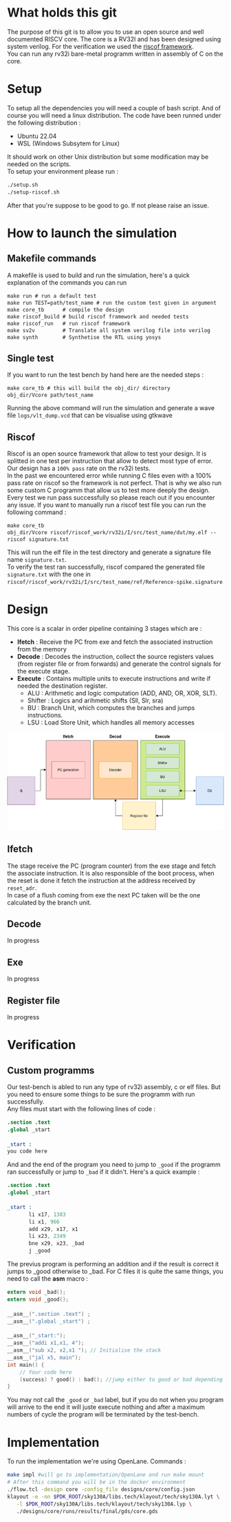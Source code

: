 # What holds this git

The purpose of this git is to allow you to use an open source and well documented RISCV core.
The core is a RV32I and has been designed using system verilog. For the verification we used the [riscof framework](https://github.com/riscv-software-src/riscof).\
You can run any rv32i bare-metal programm written in assembly of C on the core.

# Setup

To setup all the dependencies you will need a couple of bash script. And of course you will need a linux distribution. The code have been runned under the following distribution :
* Ubuntu 22.04
* WSL (Windows Subsytem for Linux)

It should work on other Unix distribution but some modification may be needed on the scripts.\
To setup your environment please run :
```bash
./setup.sh
./setup-riscof.sh
```

After that you're suppose to be good to go. If not please raise an issue.

# How to launch the simulation
## Makefile commands
A makefile is used to build and run the simulation, here's a quick explanation of the commands you can run
```make
make run # run a default test
make run TEST=path/test_name # run the custom test given in argument
make core_tb      # compile the design
make riscof_build # build riscof framework and needed tests
make riscof_run   # run riscof framework
make sv2v         # Translate all system verilog file into verilog
make synth        # Synthetise the RTL using yosys
```
## Single test
If you want to run the test bench by hand here are the needed steps :
```make
make core_tb # this will build the obj_dir/ directory
obj_dir/Vcore path/test_name
```

Running the above command will run the simulation and generate a wave file ``logs/vlt_dump.vcd`` that can be visualise using gtkwave

## Riscof

Riscof is an open source framework that allow to test your design. It is splitted in one test per instruction that allow to detect most type of error.\
Our design has a ``100% pass`` rate on the rv32i tests.\
In the past we encountered error while running C files even with a 100% pass rate on riscof so the framework is not perfect. That is why we also run some custom C programm that allow us to test more deeply the design.\
Every test we run pass successfully so please reach out if you encounter any issue.
If you want to manually run a riscof test file you can run the following command :
```make
make core_tb
obj_dir/Vcore riscof/riscof_work/rv32i/I/src/test_name/dut/my.elf --riscof signature.txt
```
This will run the elf file in the test directory and generate a signature file name ``signature.txt``.\
 To verify the test ran successfully, riscof compared the generated file ``signature.txt`` with the one in ``riscof/riscof_work/rv32i/I/src/test_name/ref/Reference-spike.signature ``

# Design
This core is a scalar in order pipeline containing 3 stages which are :

- **Ifetch** : Receive the PC from exe and fetch the associated instruction from the memory
- **Decode** : Decodes the instruction, collect the source registers values (from register file or from forwards) and generate the control signals for the execute stage.
- **Execute** : Contains multiple units to execute instructions and write if needed the destination register.
    * ALU : Arithmetic and logic computation (ADD, AND, OR, XOR, SLT).
    * Shifter : Logics and arihmetic shifts (Sll, Slr, sra)
    * BU : Branch Unit, which computes the branches and jumps instructions.
    * LSU : Load Store Unit, which handles all memory accesses

![](doc/img/pipeline.png)
## Ifetch
The stage receive the PC (program counter) from the exe stage and fetch the associate instruction. It is also responsible of the boot process, when the reset is done it fetch the instruction at the address received by ``reset_adr``.\
In case of a flush coming from exe the next PC taken will be the one calculated by the branch unit.
## Decode
In progress
## Exe
In progress
## Register file
In progress

# Verification

## Custom programms

Our test-bench is abled to run any type of rv32i assembly, c or elf files. But you need to ensure some things to be sure the programm with run successfully.\
Any files must start with the following lines of code :
```s
.section .text
.global _start

_start :
you code here
```
And and the end of the program you need to jump to ``_good`` if the programm ran successfully or jump to ``_bad`` if it didn't. Here's a quick example :
```s
.section .text
.global _start

_start :
       li x17, 1383
       li x1, 966
       add x29, x17, x1
       li x23, 2349
       bne x29, x23, _bad
       j _good
```
The previus program is performing an addition and if the result is correct it jumps to _good otherwise to _bad.
For C files it is quite the same things, you need to call the __asm__ macro :
```c
extern void _bad();
extern void _good();

__asm__(".section .text") ;
__asm__(".global _start") ;

__asm__("_start:");
__asm__("addi x1,x1, 4");
__asm__("sub x2, x2,x1 "); // Initialise the stack
__asm__("jal x5, main");
int main() {
    // Your code here
    (success) ? good() : bad(); //jump either to good or bad depending on the success
}
```
You may not call the ``_good`` or ``_bad`` label, but if you do not when you program will arrive to the end it will juste execute nothing and after a maximum numbers of cycle the program will be terminated by the test-bench.

# Implementation

To run the implementation we're using OpenLane.
Commands :
```sh
make impl #will go to implementation/OpenLane and run make mount
# After this command you will be in the docker environment
./flow.tcl -design core -config_file designs/core/config.json
klayout -e -nn $PDK_ROOT/sky130A/libs.tech/klayout/tech/sky130A.lyt \
   -l $PDK_ROOT/sky130A/libs.tech/klayout/tech/sky130A.lyp \
   ./designs/core/runs/results/final/gds/core.gds
```
